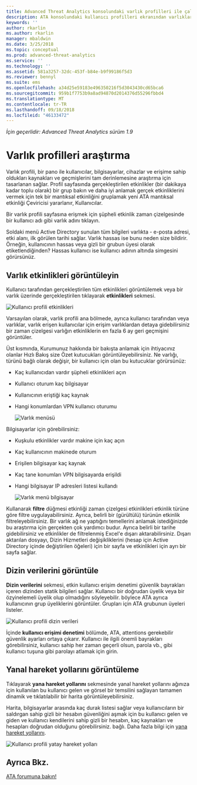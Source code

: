 ```yaml
---
title: Advanced Threat Analytics konsolundaki varlık profilleri ile çalışma | Microsoft Docs
description: ATA konsolundaki kullanıcı profilleri ekranından varlıkları araştırma açıklar
keywords: ''
author: rkarlin
ms.author: rkarlin
manager: mbaldwin
ms.date: 3/25/2018
ms.topic: conceptual
ms.prod: advanced-threat-analytics
ms.service: ''
ms.technology: ''
ms.assetid: 581a3257-32dc-453f-b84e-b9f99186f5d3
ms.reviewer: bennyl
ms.suite: ems
ms.openlocfilehash: a34d25e59183e496350216f5d3043430cd65bca6
ms.sourcegitcommit: 959b1f7753b9a8ad94870d2014376d55296fbbd4
ms.translationtype: MT
ms.contentlocale: tr-TR
ms.lasthandoff: 09/18/2018
ms.locfileid: "46133472"
---
```

*İçin geçerlidir: Advanced Threat Analytics sürüm 1.9*



# <a name="investigating-entity-profiles"></a>Varlık profilleri araştırma

Varlık profili, bir pano ile kullanıcılar, bilgisayarlar, cihazlar ve erişime sahip oldukları kaynakları ve geçmişlerini tam derinlemesine araştırma için tasarlanan sağlar. Profil sayfasında gerçekleştirilen etkinlikler (bir dakikaya kadar toplu olarak) bir grup bakın ve daha iyi anlamak gerçek etkinliklerini vermek için tek bir mantıksal etkinliğini gruplamak yeni ATA mantıksal etkinliği Çeviricisi yararlanır, Kullanıcılar.

Bir varlık profili sayfasına erişmek için şüpheli etkinlik zaman çizelgesinde bir kullanıcı adı gibi varlık adını tıklayın.

Soldaki menü Active Directory sunulan tüm bilgileri varlıkta - e-posta adresi, etki alanı, ilk görülen tarihi sağlar. Varlık hassas ise bunu neden size bildirir. Örneğin, kullanıcının hassas veya gizli bir grubun üyesi olarak etiketlendiğinden?
Hassas kullanıcı ise kullanıcı adının altında simgesini görürsünüz.

## <a name="view-entity-activities"></a>Varlık etkinlikleri görüntüleyin

Kullanıcı tarafından gerçekleştirilen tüm etkinlikleri görüntülemek veya bir varlık üzerinde gerçekleştirilen tıklayarak **etkinlikleri** sekmesi. 

 ![Kullanıcı profili etkinlikleri](media/user-profile-activities.png)

Varsayılan olarak, varlık profili ana bölmede, ayrıca kullanıcı tarafından veya varlıklar, varlık erişen kullanıcılar için erişim varlıklardan detaya gidebilirsiniz bir zaman çizelgesi varlığın etkinliklerin en fazla 6 ay geri geçmişini görüntüler.

Üst kısmında, Kurumunuz hakkında bir bakışta anlamak için ihtiyacınız olanlar Hızlı Bakış size Özet kutucukları görüntüleyebilirsiniz. Ne varlığı, türünü bağlı olarak değişir, bir kullanıcı için olan bu kutucuklar görürsünüz:
- Kaç kullanıcıdan vardır şüpheli etkinlikleri açın
- Kullanıcı oturum kaç bilgisayar
- Kullanıcının eriştiği kaç kaynak
- Hangi konumlardan VPN kullanıcı oturumu

  ![Varlık menüsü](media/entity-menu.png)

Bilgisayarlar için görebilirsiniz:
- Kuşkulu etkinlikler vardır makine için kaç açın
- Kaç kullanıcının makinede oturum
- Erişilen bilgisayar kaç kaynak
- Kaç tane konumları VPN bilgisayarda erişildi
- Hangi bilgisayar IP adresleri listesi kullandı

  ![Varlık menü bilgisayar](media/entity-computer.png)

Kullanarak **filtre** düğmesi etkinliği zaman çizelgesi etkinlikleri etkinlik türüne göre filtre uygulayabilirsiniz. Ayrıca, belirli bir (gürültülü) türünün etkinlik filtreleyebilirsiniz. Bir varlık ağ ne yaptığını temellerini anlamak istediğinizde bu araştırma için gerçekten çok yardımcı budur. Ayrıca belirli bir tarihe gidebilirsiniz ve etkinlikler de filtrelenmiş Excel'e dışarı aktarabilirsiniz. Dışarı aktarılan dosyayı, Dizin Hizmetleri değişikliklerini (hesap için Active Directory içinde değiştirilen öğeleri) için bir sayfa ve etkinlikleri için ayrı bir sayfa sağlar. 

## <a name="view-directory-data"></a>Dizin verilerini görüntüle

**Dizin verilerini** sekmesi, etkin kullanıcı erişim denetimi güvenlik bayrakları içeren dizinden statik bilgileri sağlar. Kullanıcı bir doğrudan üyelik veya bir özyinelemeli üyelik olup olmadığını söyleyebilir. böylece ATA ayrıca kullanıcının grup üyeliklerini görüntüler. Grupları için ATA grubunun üyeleri listeler.

 ![Kullanıcı profili dizin verileri](media/user-profile-dir-data.png)

İçinde **kullanıcı erişimi denetimi** bölümde, ATA, attentions gerekebilir güvenlik ayarları ortaya çıkarır. Kullanıcı ile ilgili önemli bayrakları görebilirsiniz, kullanıcı sahip her zaman geçerli olsun, parola vb., gibi kullanıcı tuşuna gibi parolayı atlamak için girin. 

## <a name="view-lateral-movement-paths"></a>Yanal hareket yollarını görüntüleme

Tıklayarak **yana hareket yollarını** sekmesinde yanal hareket yollarını ağınıza için kullanılan bu kullanıcı gelen ve görsel bir temsilini sağlayan tamamen dinamik ve tıklatılabilir bir harita görüntüleyebilirsiniz.

Harita, bilgisayarlar arasında kaç durak listesi sağlar veya kullanıcıların bir saldırgan sahip gizli bir hesabın güvenliğini aşmak için bu kullanıcı gelen ve giden ve kullanıcı kendilerini sahip gizli bir hesabın, kaç kaynakları ve hesapları doğrudan olduğunu görebilirsiniz. bağlı. Daha fazla bilgi için [yana hareket yollarını](use-case-lateral-movement-path.md). 

 ![Kullanıcı profili yatay hareket yolları](media/user-profile-lateral-movement-paths.png)


## <a name="see-also"></a>Ayrıca Bkz.
[ATA forumuna bakın!](https://social.technet.microsoft.com/Forums/security/home?forum=mata)
